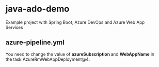 # java-ado-demo
Example project with Spring Boot, Azure DevOps and Azure Web App Services

## azure-pipeline.yml
You need to change the value of **azureSubscription** and **WebAppName** in the task AzureRmWebAppDeployment@4.
